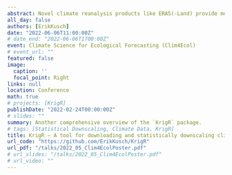 ```yaml
---
abstract: Novel climate reanalysis products like ERA5(-Land) provide more accurate environmental information at higher temporal resolution than traditional climate data products used in ecological applications. Furthermore, they provide uncertainty metrics useful for assessing data quality. The KrigR R-package reduces barriers for users to (a) download ERA5(-Land) data (b) aggregate these data to desired temporal resolutions and metrics, (c) acquire topographical co-variates, and (d) statistically downscale spatial data using co-variates via kriging which allows for integration of data uncertainty with interpolation uncertainty for improved data reliability indicators. The KrigR workflow allows highly flexible data product creation for unparalleled aligning of data set specifications with research objectives. Climate products obtained through KrigR offer great potential for quantification of exposure to extreme events due to their combinations of high spatial and temporal resolutions. Lastly, KrigR can incorporate third-party data which enables generation of high-resolution, bias-corrected climate projection data allowing for ecological forecasting at high-resolution.
all_day: false
authors: [ErikKusch]
date: "2022-06-06T11:00:00Z"
# date_end: "2022-06-06T1700:00Z"
event: Climate Science for Ecological Forecasting (Clim4Ecol)
# event_url: ""
featured: false
image:
  caption: ''
  focal_point: Right
links: null
location: Conference
math: true
# projects: [KrigR]
publishDate: "2022-02-24T00:00:00Z"
# slides: ""
summary: Another comprehensive overview of the `KrigR` package.
# tags: [Statistical Downscaling, Climate Data, KrigR]
title: KrigR — A tool for downloading and statistically downscaling climate reanalysis data
url_code: "https://github.com/ErikKusch/KrigR"
url_pdf: "/talks/2022_05_Clim4EcolPoster.pdf"
# url_slides: "/talks/2022_05_Clim4EcolPoster.pdf"
# url_video: ""
---
```



